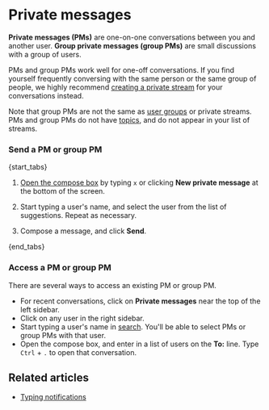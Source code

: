 # Private messages

**Private messages (PMs)** are one-on-one conversations between you and
another user. **Group private messages (group PMs)** are small
discussions with a group of users.

PMs and group PMs work well for one-off conversations. If you find yourself
frequently conversing with the same person or the same group of people, we
highly recommend [creating a private stream](/help/create-a-stream) for your
conversations instead.

Note that group PMs are not the same as [user groups](/help/user-groups) or private
streams. PMs and group PMs do not have
[topics](/help/streams-and-topics), and do not appear in your list of
streams.

### Send a PM or group PM

{start_tabs}

1. [Open the compose box](/help/open-the-compose-box) by typing `x` or clicking
   **New private message** at the bottom of the screen.

2. Start typing a user's name, and select the user from the list of
   suggestions. Repeat as necessary.

3. Compose a message, and click **Send**.

{end_tabs}

### Access a PM or group PM

There are several ways to access an existing PM or group PM.

* For recent conversations, click on **Private messages** near
  the top of the left sidebar.
* Click on any user in the right sidebar.
* Start typing a user's name in [search](/help/search-for-messages).
  You'll be able to select PMs or group PMs with that user.
* Open the compose box, and enter in a list of users  on the **To:**
  line. Type `Ctrl` + `.` to open that conversation.

## Related articles

* [Typing notifications](/help/typing-notifications)

